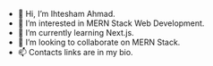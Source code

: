 - 👋 Hi, I’m Ihtesham Ahmad.
- 👀 I’m interested in MERN Stack Web Development.
- 🌱 I’m currently learning Next.js.
- 💞️ I’m looking to collaborate on MERN Stack.
- 📫 Contacts links are in my bio.

<!---
Mrautonomous/Mrautonomous is a ✨ special ✨ repository because its `README.md` (this file) appears on your GitHub profile.
You can click the Preview link to take a look at your changes.
--->
